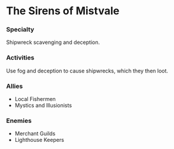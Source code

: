 # The Sirens of Mistvale

### Specialty
Shipwreck scavenging and deception.

### Activities
Use fog and deception to cause shipwrecks, which they then loot.

### Allies
- Local Fishermen
- Mystics and Illusionists

### Enemies
- Merchant Guilds
- Lighthouse Keepers